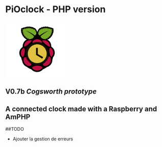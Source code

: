 # PiOclock - PHP version  
<!-- <img src="https://img.shields.io/badge/coverage-50%25-yellowgreen.svg" alt="drawing" width="200"/> -->

<img src="https://raw.githubusercontent.com/thewrath/pyOclock/master/credentials/logo.png" alt="drawing" width="200"/>

## **V0.7b**  *Cogsworth prototype*

## A connected clock made with a Raspberry and AmPHP 

##TODO 
- Ajouter la gestion de erreurs 
